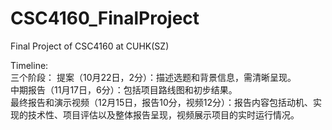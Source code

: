 # CSC4160_FinalProject
 Final Project of CSC4160 at CUHK(SZ)

 Timeline:  
    三个阶段： 
    提案（10月22日，2分）：描述选题和背景信息，需清晰呈现。   
    中期报告（11月17日，6分）：包括项目路线图和初步结果。  
    最终报告和演示视频（12月15日，报告10分，视频12分）：报告内容包括动机、实现的技术性、项目评估以及整体报告呈现，视频展示项目的实时运行情况。  

